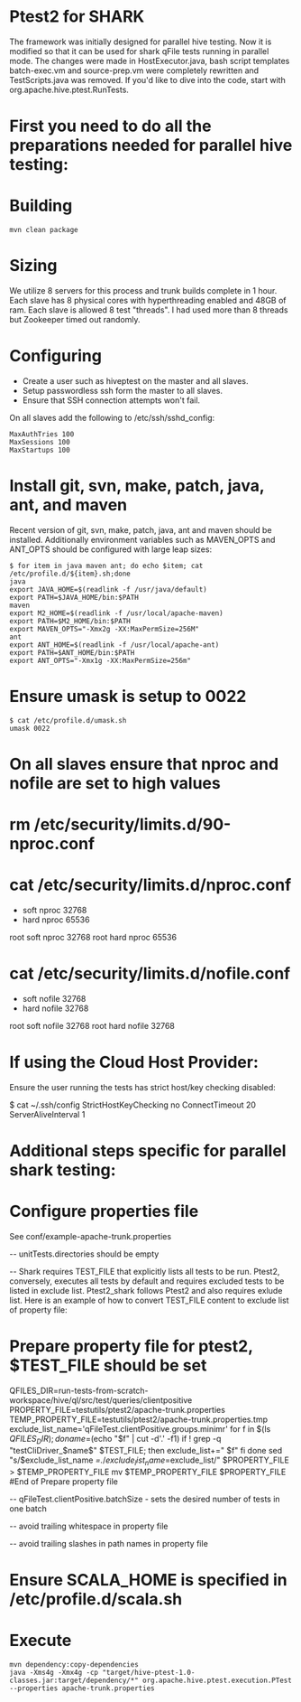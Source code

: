 # Ptest2 for SHARK

The framework was initially designed for parallel hive testing.  Now
it is modified so that it can be used for shark qFile tests running in
parallel mode.  The changes were made in HostExecutor.java, bash script templates
batch-exec.vm and source-prep.vm were completely rewritten and
TestScripts.java was removed.  If you'd like to dive into the code, start with
org.apache.hive.ptest.RunTests.

# First you need to do all the preparations needed for parallel hive testing:

# Building

    mvn clean package

# Sizing

We utilize 8 servers for this process and trunk builds complete in 1 hour. Each slave
has 8 physical cores with hyperthreading enabled and 48GB of ram. Each slave is allowed
8 test "threads". I had used more than 8 threads but Zookeeper timed out randomly.

# Configuring

* Create a user such as hiveptest on the master and all slaves.
* Setup passwordless ssh form the master to all slaves.
* Ensure that SSH connection attempts won't fail.

On all slaves add the following to /etc/ssh/sshd_config:

    MaxAuthTries 100
    MaxSessions 100
    MaxStartups 100

# Install git, svn, make, patch, java, ant, and maven

Recent version of git, svn, make, patch, java, ant and maven should be installed. Additionally
environment variables such as MAVEN_OPTS and ANT_OPTS should be configured with large leap sizes:

    $ for item in java maven ant; do echo $item; cat /etc/profile.d/${item}.sh;done
    java
    export JAVA_HOME=$(readlink -f /usr/java/default)
    export PATH=$JAVA_HOME/bin:$PATH
    maven
    export M2_HOME=$(readlink -f /usr/local/apache-maven)
    export PATH=$M2_HOME/bin:$PATH
    export MAVEN_OPTS="-Xmx2g -XX:MaxPermSize=256M"
    ant
    export ANT_HOME=$(readlink -f /usr/local/apache-ant)
    export PATH=$ANT_HOME/bin:$PATH
    export ANT_OPTS="-Xmx1g -XX:MaxPermSize=256m"

# Ensure umask is setup to 0022

    $ cat /etc/profile.d/umask.sh 
    umask 0022

# On all slaves ensure that nproc and nofile are set to high values

# rm /etc/security/limits.d/90-nproc.conf

# cat /etc/security/limits.d/nproc.conf

* soft nproc 32768
* hard nproc 65536

root soft nproc 32768
root hard nproc 65536
# cat /etc/security/limits.d/nofile.conf 

* soft nofile 32768
* hard nofile 32768

root soft nofile 32768
root hard nofile 32768

# If using the Cloud Host Provider:

Ensure the user running the tests has strict host/key checking disabled:

   $ cat ~/.ssh/config
   StrictHostKeyChecking no
   ConnectTimeout 20
   ServerAliveInterval 1

# Additional steps specific for parallel shark testing:

# Configure properties file

See conf/example-apache-trunk.properties

-- unitTests.directories should be empty

-- Shark requires TEST_FILE that explicitly lists all tests to be run.
Ptest2, conversely, executes all tests by default and requires
excluded tests to be listed in exclude list.  Ptest2_shark follows
Ptest2 and also requires exlude list.  Here is an example of how to
convert TEST_FILE content to exclude list of property file:

# Prepare property file for ptest2, $TEST_FILE should be set
QFILES_DIR=run-tests-from-scratch-workspace/hive/ql/src/test/queries/clientpositive
PROPERTY_FILE=testutils/ptest2/apache-trunk.properties
TEMP_PROPERTY_FILE=testutils/ptest2/apache-trunk.properties.tmp
exclude_list_name='qFileTest.clientPositive.groups.minimr'
for f in $(ls $QFILES_DIR); do
        name=$(echo "$f" | cut -d'.' -f1)
        if ! grep -q "testCliDriver_$name\$" $TEST_FILE; then
                exclude_list+=" $f"
        fi
done
sed "s/$exclude_list_name *=.*/$exclude_list_name=$exclude_list/" $PROPERTY_FILE > $TEMP_PROPERTY_FILE
mv $TEMP_PROPERTY_FILE $PROPERTY_FILE
#End of Prepare property file

-- qFileTest.clientPositive.batchSize - sets the desired number of tests in one batch

-- avoid trailing whitespace in property file

-- avoid trailing slashes in path names in property file

# Ensure SCALA_HOME is specified in /etc/profile.d/scala.sh

# Execute

    mvn dependency:copy-dependencies
    java -Xms4g -Xmx4g -cp "target/hive-ptest-1.0-classes.jar:target/dependency/*" org.apache.hive.ptest.execution.PTest --properties apache-trunk.properties
